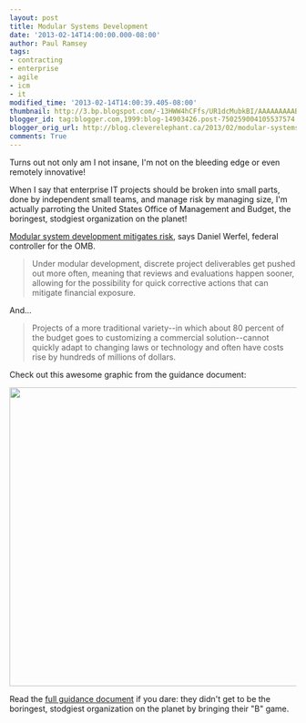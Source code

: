 ```yaml
---
layout: post
title: Modular Systems Development
date: '2013-02-14T14:00:00.000-08:00'
author: Paul Ramsey
tags:
- contracting
- enterprise
- agile
- icm
- it
modified_time: '2013-02-14T14:00:39.405-08:00'
thumbnail: http://3.bp.blogspot.com/-13HWW4hCFfs/UR1dcMubkBI/AAAAAAAAABE/b558tXoj_bA/s72-c/screenshot_01.png
blogger_id: tag:blogger.com,1999:blog-14903426.post-750259004105537574
blogger_orig_url: http://blog.cleverelephant.ca/2013/02/modular-systems-development.html
comments: True
---
```


Turns out not only am I not insane, I'm not on the bleeding edge or even remotely innovative!  

When I say that enterprise IT projects should be broken into small parts, done by independent small teams, and manage risk by managing size, I'm actually parroting the United States Office of Management and Budget, the boringest, stodgiest organization on the planet! 

[Modular system development mitigates risk](http://www.fiercegovernmentit.com/story/modular-system-development-mitigates-risk-says-werfel/2013-02-14), says Daniel Werfel, federal controller for the OMB.

> Under modular development, discrete project deliverables get pushed out more often, meaning that reviews and evaluations happen sooner, allowing for the possibility for quick corrective actions that can mitigate financial exposure.

And...

> Projects of a more traditional variety--in which about 80 percent of the budget goes to customizing a commercial solution--cannot quickly adapt to changing laws or technology and often have costs rise by hundreds of millions of dollars.

Check out this awesome graphic from the guidance document:

<img border="0" src="http://3.bp.blogspot.com/-13HWW4hCFfs/UR1dcMubkBI/AAAAAAAAABE/b558tXoj_bA/s1600/screenshot_01.png" width="525"/>

Read the [full guidance document](http://www.whitehouse.gov/sites/default/files/omb/procurement/guidance/modular-approaches-for-information-technology.pdf) if you dare: they didn't get to be the boringest, stodgiest organization on the planet by bringing their "B" game.